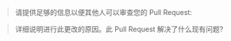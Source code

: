 > 请提供足够的信息以便其他人可以审查您的 Pull Request:

<!-- 如果您是修复拼写错误或更新现有文档，可以跳过此部分 -->

> 详细说明进行此更改的原因。此 Pull Request 解决了什么现有问题?

<!-- 示例：当"添加一个执行 X 的函数"时，解释为什么需要有一种方式来执行 X。 -->